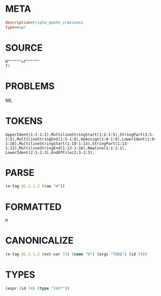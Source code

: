 # META
~~~ini
description=triple_quote_craziness
type=expr
~~~
# SOURCE
~~~roc
H""""""=f""""""
f!
~~~
# PROBLEMS
NIL
# TOKENS
~~~zig
UpperIdent(1:1-1:2),MultilineStringStart(1:2-1:5),StringPart(1:5-1:5),MultilineStringEnd(1:5-1:8),OpAssign(1:8-1:9),LowerIdent(1:9-1:10),MultilineStringStart(1:10-1:13),StringPart(1:13-1:13),MultilineStringEnd(1:13-1:16),Newline(1:1-1:1),
LowerIdent(2:1-2:3),EndOfFile(2:3-2:3),
~~~
# PARSE
~~~clojure
(e-tag @1.1-1.2 (raw "H"))
~~~
# FORMATTED
~~~roc
H
~~~
# CANONICALIZE
~~~clojure
(e-tag @1.1-1.2 (ext-var 73) (name "H") (args "TODO") (id 74))
~~~
# TYPES
~~~clojure
(expr (id 74) (type "[H]*"))
~~~
